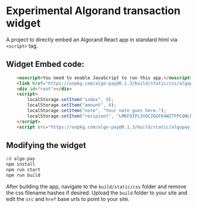 # Experimental Algorand transaction widget

A project to directly embed an Algorand React app in standard html via `<script>` tag.

## Widget Embed code:

```html
    <noscript>You need to enable JavaScript to run this app.</noscript>
    <link href="https://unpkg.com/algo-pay@0.1.3/build/static/css/algopay.css" rel="stylesheet">
    <div id="root"></div>
    <script>
        localStorage.setItem("index", 0);
        localStorage.setItem("amount", 0);
        localStorage.setItem("note", "Your note goes here.");
        localStorage.setItem("recipient", "LMKFQIPL3VQCZGGFK4WZ7FPCQWLNBTJQ3UWSTA7D7QZSPJTZQKTDVT7WG4");
    </script>
    <script src="https://unpkg.com/algo-pay@0.1.3/build/static/algopay.js"></script>
```

## Modifying the widget

```bash
cd algo-pay
npm install
npm run start
npm run build
```

After building the app, navigate to the `build/static/css` folder and remove the css filename hashes if desired. Upload the `build` folder to your site and edit the `src` and `href` base urls to point to your site. 

